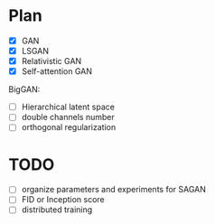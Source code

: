 # Plan
- [x] GAN
- [x] LSGAN
- [x] Relativistic GAN
- [x] Self-attention GAN

BigGAN:
- [ ] Hierarchical latent space
- [ ] double channels number
- [ ] orthogonal regularization

# TODO
- [ ] organize parameters and experiments for SAGAN
- [ ] FID or Inception score
- [ ] distributed training